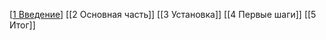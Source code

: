 
[[1 Введение](<articles/MPI - (часть 1) Введение и первая программа ХАБР/Содержимое/1 Введение.md>)]
[[2 Основная часть]]
[[3 Установка]]
[[4 Первые шаги]]
[[5 Итог]]








